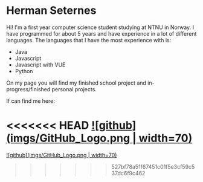 # Herman Seternes

Hi! I'm a first year computer science student studying at NTNU in Norway. I have programmed for about 5 years and have experience in a lot of different languages. The languages that I have the most experience with is:

* Java
* Javascript
* Javascript with VUE
* Python

On my page you will find my finished school project and in-progress/finished personal projects. 

If can find me here:


<<<<<<< HEAD
[![github](imgs/GitHub_Logo.png | width=70)](https://github.com/hermahs)
=======
[![github](imgs/GitHub_Logo.png | width=70)](https://github.com/hermahs)
>>>>>>> 527bf78a51f67451c01f5e3cf59c537dc6f9c462
